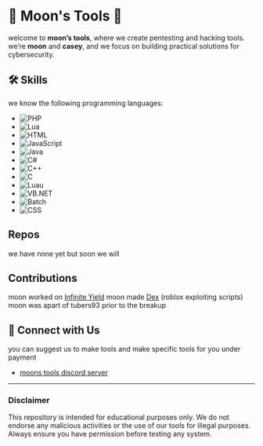 # 🌙 Moon's Tools 🌙
welcome to **moon’s tools**, where we create pentesting and hacking tools. we’re **moon** and **casey**, and we focus on building practical solutions for cybersecurity.

## 🛠 Skills
we know the following programming languages:
- ![PHP](https://img.shields.io/badge/PHP-black?logo=php)
- ![Lua](https://img.shields.io/badge/Lua-black?logo=lua)
- ![HTML](https://img.shields.io/badge/HTML-black?logo=html5)
- ![JavaScript](https://img.shields.io/badge/JavaScript-black?logo=javascript)
- ![Java](https://img.shields.io/badge/Java-black?logo=java)
- ![C#](https://img.shields.io/badge/C%23-black?logo=csharp)
- ![C++](https://img.shields.io/badge/C%2B%2B-black?logo=cplusplus)
- ![C](https://img.shields.io/badge/C-black?logo=c)
- ![Luau](https://img.shields.io/badge/Luau-black?logo=roblox)
- ![VB.NET](https://img.shields.io/badge/VB.NET-black?logo=visualstudio)
- ![Batch](https://img.shields.io/badge/Batch-black?logo=windows)
- ![CSS](https://img.shields.io/badge/CSS-black?logo=css3)

##  Repos
we have none yet but soon we will

##  Contributions
moon worked on [Infinite Yield](https://github.com/EdgeIY/infiniteyield)
moon made [Dex](https://github.com/LorekeeperZinnia/Dex) 
(roblox exploiting scripts)
moon was apart of tubers93 prior to the breakup

## 🤝 Connect with Us
you can suggest us to make tools and make specific tools for you under payment
- [moons tools discord server](https://discord.gg/vT7QkqSXU3)


---

###  Disclaimer
This repository is intended for educational purposes only. We do not endorse any malicious activities or the use of our tools for illegal purposes. Always ensure you have permission before testing any system.
